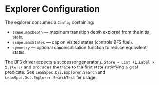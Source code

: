 # Explorer Configuration

The explorer consumes a `Config` containing:

- `scope.maxDepth` — maximum transition depth explored from the initial state.
- `scope.maxStates` — cap on visited states (controls BFS fuel).
- `symmetry` — optional canonicalisation function to reduce equivalent states.

The BFS driver expects a successor generator `Σ.Store → List (Σ.Label × Σ.Store)` and produces the trace to the first state satisfying a goal predicate. See `LeanSpec.Dsl.Explorer.Search` and `LeanSpec.Dsl.Explorer.SearchTest` for usage.
